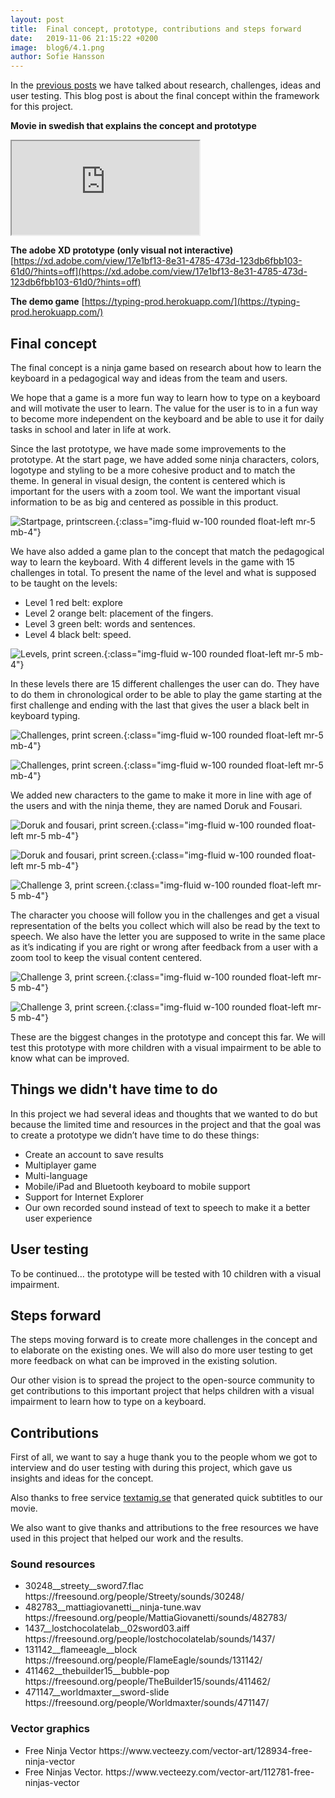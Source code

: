 ```yaml
---
layout: post
title:  Final concept, prototype, contributions and steps forward
date:   2019-11-06 21:15:22 +0200
image:  blog6/4.1.png
author: Sofie Hansson
---
```

In the [previous posts][previous_post] we have talked about research, challenges, ideas and user testing. This blog post is about the final concept within the framework for this project.

**Movie in swedish that explains the concept and prototype**
<div class="embed-responsive embed-responsive-16by9">
  <iframe title="Youtube video of project" class="embed-responsive-item" src="https://www.youtube.com/embed/yNAIOICGllI?rel=0" allowfullscreen></iframe>
</div>

**The adobe XD prototype (only visual not interactive)**
[https://xd.adobe.com/view/17e1bf13-8e31-4785-473d-123db6fbb103-61d0/?hints=off](https://xd.adobe.com/view/17e1bf13-8e31-4785-473d-123db6fbb103-61d0/?hints=off)

**The demo game**
[https://typing-prod.herokuapp.com/](https://typing-prod.herokuapp.com/)

## Final concept
The final concept is a ninja game based on research about how to learn the keyboard in a pedagogical way and ideas from the team and users.

We hope that a game is a more fun way to learn how to type on a keyboard and will motivate the user to learn. The value for the user is to in a fun way to become more independent on the keyboard and be able to use it for daily tasks in school and later in life at work.

Since the last prototype, we have made some improvements to the prototype. At the start page, we have added some ninja characters, colors, logotype and styling to be a more cohesive product and to match the theme. In general in visual design, the content is centered which is important for the users with a zoom tool. We want the important visual information to be as big and centered as possible in this product.

![Startpage, printscreen.][image1]{:class="img-fluid w-100 rounded float-left mr-5 mb-4"}

We have also added a game plan to the concept that match the pedagogical way to learn the keyboard. With 4 different levels in the game with 15 challenges in total. To present the name of the level and what is supposed to be taught on the levels:

<ul>
  <li>Level 1 red belt: explore</li>
  <li>Level 2 orange belt: placement of the fingers.</li>
  <li>Level 3 green belt: words and sentences.</li>
  <li>Level 4 black belt: speed.</li>
</ul>

![Levels, print screen.][image2]{:class="img-fluid w-100 rounded float-left mr-5 mb-4"}

In these levels there are 15 different challenges the user can do. They have to do them in chronological order to be able to play the game starting at the first challenge and ending with the last that gives the user a black belt in keyboard typing.

![Challenges, print screen.][image3]{:class="img-fluid w-100 rounded float-left mr-5 mb-4"}

![Challenges, print screen.][image4]{:class="img-fluid w-100 rounded float-left mr-5 mb-4"}

We added new characters to the game to make it more in line with age of the users and with the ninja theme, they are named Doruk and Fousari.

![Doruk and fousari, print screen.][image5]{:class="img-fluid w-100 rounded float-left mr-5 mb-4"}

![Doruk and fousari, print screen.][image6]{:class="img-fluid w-100 rounded float-left mr-5 mb-4"}

![Challenge 3, print screen.][image7]{:class="img-fluid w-100 rounded float-left mr-5 mb-4"}

The character you choose will follow you in the challenges and get a visual representation of the belts you collect which will also be read by the text to speech. We also have the letter you are supposed to write in the same place as it’s indicating if you are right or wrong after feedback from a user with a zoom tool to keep the visual content centered.

![Challenge 3, print screen.][image8]{:class="img-fluid w-100 rounded float-left mr-5 mb-4"}

![Challenge 3, print screen.][image9]{:class="img-fluid w-100 rounded float-left mr-5 mb-4"}

These are the biggest changes in the prototype and concept this far. We will test this prototype with more children with a visual impairment to be able to know what can be improved.

## Things we didn't have time to do
In this project we had several ideas and thoughts that we wanted to do but because the limited time and resources in the project and that the goal was to create a prototype we didn’t have time to do these things:

<ul>
  <li>Create an account to save results</li>
  <li>Multiplayer game </li>
  <li>Multi-language </li>
  <li>Mobile/iPad and Bluetooth keyboard to mobile support</li>
  <li>Support for Internet Explorer</li>
  <li>Our own recorded sound instead of text to speech to make it a better user experience</li>
</ul>

## User testing
To be continued… the prototype will be tested with 10 children with a visual impairment.

## Steps forward
The steps moving forward is to create more challenges in the concept and to elaborate on the existing ones. We will also do more user testing to get more feedback on what can be improved in the existing solution.

Our other vision is to spread the project to the open-source community to get contributions to this important project that helps children with a visual impairment to learn how to type on a keyboard.

## Contributions
First of all, we want to say a huge thank you to the people whom we got to interview and do user testing with during this project, which gave us insights and ideas for the concept.

Also thanks to free service [textamig.se](https://www.textamig.se/) that generated quick subtitles to our movie.

We also want to give thanks and attributions to the free resources we have used in this project that helped our work and the results.

### Sound resources
<ul>
  <li>30248__streety__sword7.flac
https://freesound.org/people/Streety/sounds/30248/</li>
  <li>482783__mattiagiovanetti__ninja-tune.wav
https://freesound.org/people/MattiaGiovanetti/sounds/482783/</li>
  <li>1437__lostchocolatelab__02sword03.aiff
https://freesound.org/people/lostchocolatelab/sounds/1437/</li>
  <li>131142__flameeagle__block
https://freesound.org/people/FlameEagle/sounds/131142/</li>
  <li>411462__thebuilder15__bubble-pop
https://freesound.org/people/TheBuilder15/sounds/411462/</li>
  <li>471147__worldmaxter__sword-slide
https://freesound.org/people/Worldmaxter/sounds/471147/</li>
</ul>

### Vector graphics
<ul>
  <li>Free Ninja Vector
https://www.vecteezy.com/vector-art/128934-free-ninja-vector</li>
  <li>Free Ninjas Vector. https://www.vecteezy.com/vector-art/112781-free-ninjas-vector</li>
</ul>

[previous_post]: {{site.baseurl}}/2019/10/24/concept-ideas-wireframes-user-testing/
[image1]: {{site.baseurl}}/assets/images/blog/blog6/4.1.png
[image2]: {{site.baseurl}}/assets/images/blog/blog6/4.2.png
[image3]: {{site.baseurl}}/assets/images/blog/blog6/4.3.png
[image4]: {{site.baseurl}}/assets/images/blog/blog6/4.4.png
[image5]: {{site.baseurl}}/assets/images/blog/blog6/4.5.png
[image6]: {{site.baseurl}}/assets/images/blog/blog6/4.6.png
[image7]: {{site.baseurl}}/assets/images/blog/blog6/4.7.png
[image8]: {{site.baseurl}}/assets/images/blog/blog6/4.8.png
[image9]: {{site.baseurl}}/assets/images/blog/blog6/4.9.png







